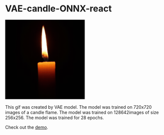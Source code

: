# VAE-candle-ONNX-react

![](candle-model/example.gif)

This gif was created by VAE model. The model was trained on 720x720 images of a candle flame. The model was trained on 128642images of size 256x256. The model was trained for 28 epochs. 

Check out the [demo](https://hermandaniel.com/#/candle).